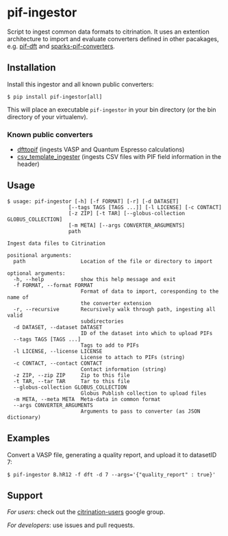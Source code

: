 # pif-ingestor

Script to ingest common data formats to citrination.
It uses an extention architecture to import and evaluate converters defined in other pacakages, e.g. [pif-dft](https://github.com/CitrineInformatics/pif-dft) and [sparks-pif-converters](https://github.com/CitrineInformatics/sparks-pif-converters).

## Installation

Install this ingestor and all known public converters:
```
$ pip install pif-ingestor[all]
```
This will place an executable `pif-ingestor` in your bin directory (or the bin directory of your virtualenv).

### Known public converters
 * [dfttopif](https://github.com/CitrineInformatics/pif-dft) (ingests VASP and Quantum Espresso calculations)
 * [csv_template_ingester](https://github.com/CitrineInformatics/csv_template_ingester) (ingests CSV files with PIF field information in the header)

## Usage
```
$ usage: pif-ingestor [-h] [-f FORMAT] [-r] [-d DATASET]
                    [--tags TAGS [TAGS ...]] [-l LICENSE] [-c CONTACT]
                    [-z ZIP] [-t TAR] [--globus-collection GLOBUS_COLLECTION]
                    [-m META] [--args CONVERTER_ARGUMENTS]
                    path

Ingest data files to Citrination

positional arguments:
  path                  Location of the file or directory to import

optional arguments:
  -h, --help            show this help message and exit
  -f FORMAT, --format FORMAT
                        Format of data to import, coresponding to the name of
                        the converter extension
  -r, --recursive       Recursively walk through path, ingesting all valid
                        subdirectories
  -d DATASET, --dataset DATASET
                        ID of the dataset into which to upload PIFs
  --tags TAGS [TAGS ...]
                        Tags to add to PIFs
  -l LICENSE, --license LICENSE
                        License to attach to PIFs (string)
  -c CONTACT, --contact CONTACT
                        Contact information (string)
  -z ZIP, --zip ZIP     Zip to this file
  -t TAR, --tar TAR     Tar to this file
  --globus-collection GLOBUS_COLLECTION
                        Globus Publish collection to upload files
  -m META, --meta META  Meta-data in common format
  --args CONVERTER_ARGUMENTS
                        Arguments to pass to converter (as JSON dictionary)
```

## Examples

Convert a VASP file, generating a quality report, and upload it to datasetID 7:
```
$ pif-ingestor B.hR12 -f dft -d 7 --args='{"quality_report" : true}'
```

## Support

*For users*: check out the [citrination-users](https://groups.google.com/forum/#!forum/citrination-users) google group.

*For developers*: use issues and pull requests.
